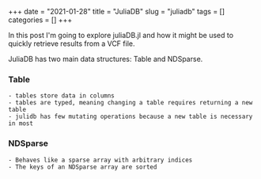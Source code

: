 +++ 
date = "2021-01-28"
title = "JuliaDB"
slug = "juliadb"
tags = []
categories = []
+++

In this post I'm going to explore juliaDB.jl and how it might be used to quickly retrieve results from a VCF file.

JuliaDB has two main data structures: Table and NDSparse.


### Table
    - tables store data in columns
    - tables are typed, meaning changing a table requires returning a new table
    - julidb has few mutating operations because a new table is necessary in most 





### NDSparse
    - Behaves like a sparse array with arbitrary indices
    - The keys of an NDSparse array are sorted



